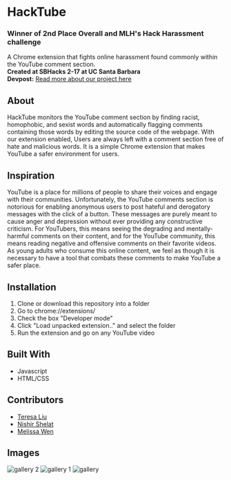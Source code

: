 # HackTube
### Winner of 2nd Place Overall and MLH's Hack Harassment challenge 
A Chrome extension that fights online harassment found commonly within the YouTube comment section.  
**Created at SBHacks 2-17 at UC Santa Barbara**     
**Devpost:** [Read more about our project here](https://devpost.com/software/hacktube)    

## About
HackTube monitors the YouTube comment section by finding racist, homophobic, and sexist words and automatically flagging comments containing those words by editing the source code of the webpage. With our extension enabled, Users are always left with a comment section free of hate and malicious words. It is a simple Chrome extension that makes YouTube a safer environment for users.

## Inspiration
YouTube is a place for millions of people to share their voices and engage with their communities. Unfortunately, the YouTube comments section is notorious for enabling anonymous users to post hateful and derogatory messages with the click of a button. These messages are purely meant to cause anger and depression without ever providing any constructive criticism. For YouTubers, this means seeing the degrading and mentally-harmful comments on their content, and for the YouTube community, this means reading negative and offensive comments on their favorite videos. As young adults who consume this online content, we feel as though it is necessary to have a tool that combats these comments to make YouTube a safer place.

## Installation
1. Clone or download this repository into a folder
2. Go to chrome://extensions/
3. Check the box "Developer mode"
4. Click "Load unpacked extension.." and select the folder
5. Run the extension and go on any YouTube video

## Built With
- Javascript
- HTML/CSS

## Contributors
- [Teresa Liu](http://www.teresaliu.com/)
- [Nishir Shelat](http://nishirshelat.com/)
- [Melissa Wen](https://github.com/melissajwen)

## Images

![gallery 2](https://cloud.githubusercontent.com/assets/22362476/26425955/b3268c30-40a4-11e7-8522-b0d3b9385a4e.jpg)
![gallery 1](https://cloud.githubusercontent.com/assets/22362476/26425933/9ea78d0e-40a4-11e7-991f-f00e65d6b3f4.jpg)
![gallery](https://cloud.githubusercontent.com/assets/22362476/26425934/9eb16496-40a4-11e7-898a-8995dc98d279.jpg)
